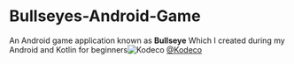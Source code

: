 # Bullseyes-Android-Game
An Android game application known as **Bullseye** Which I created during my Android and Kotlin for beginners![Kodeco](https://user-images.githubusercontent.com/115361239/208266479-beef001a-df7c-466f-91b3-0abace6c71d4.png) [@Kodeco](https://www.kodeco.com/)

